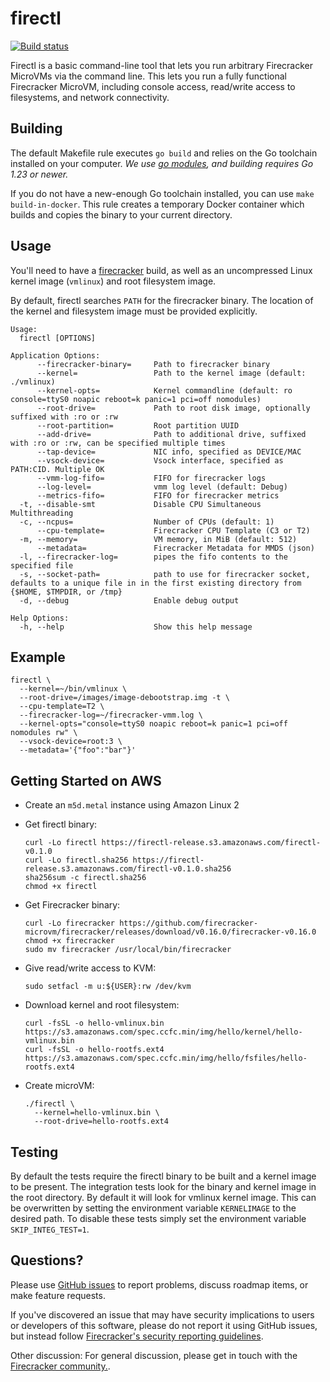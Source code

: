 firectl
===

[![Build status](https://badge.buildkite.com/92fe02b4bd9564be0f7ea21d1ee782f6a6fe55cbd5465e3480.svg?branch=master)](https://buildkite.com/firecracker-microvm/firectl)

Firectl is a basic command-line tool that lets you run arbitrary
Firecracker MicroVMs via the command line. This lets you run a fully
functional Firecracker MicroVM, including console access, read/write
access to filesystems, and network connectivity.

Building
---

The default Makefile rule executes `go build` and relies on the Go toolchain
installed on your computer.
_We use [go modules](https://github.com/golang/go/wiki/Modules), and building
requires Go 1.23 or newer._

If you do not have a new-enough Go toolchain installed, you can use `make
build-in-docker`.  This rule creates a temporary Docker container which builds
and copies the binary to your current directory.

Usage
---

You'll need to have a
[firecracker](https://github.com/firecracker-microvm/firecracker) build, as well
as an uncompressed Linux kernel image (`vmlinux`) and root filesystem image.

By default, firectl searches `PATH` for the firecracker binary. The location of
the kernel and filesystem image must be provided explicitly.

```
Usage:
  firectl [OPTIONS]

Application Options:
      --firecracker-binary=     Path to firecracker binary
      --kernel=                 Path to the kernel image (default: ./vmlinux)
      --kernel-opts=            Kernel commandline (default: ro console=ttyS0 noapic reboot=k panic=1 pci=off nomodules)
      --root-drive=             Path to root disk image, optionally suffixed with :ro or :rw
      --root-partition=         Root partition UUID
      --add-drive=              Path to additional drive, suffixed with :ro or :rw, can be specified multiple times
      --tap-device=             NIC info, specified as DEVICE/MAC
      --vsock-device=           Vsock interface, specified as PATH:CID. Multiple OK
      --vmm-log-fifo=           FIFO for firecracker logs
      --log-level=              vmm log level (default: Debug)
      --metrics-fifo=           FIFO for firecracker metrics
  -t, --disable-smt             Disable CPU Simultaneous Multithreading
  -c, --ncpus=                  Number of CPUs (default: 1)
      --cpu-template=           Firecracker CPU Template (C3 or T2)
  -m, --memory=                 VM memory, in MiB (default: 512)
      --metadata=               Firecracker Metadata for MMDS (json)
  -l, --firecracker-log=        pipes the fifo contents to the specified file
  -s, --socket-path=            path to use for firecracker socket, defaults to a unique file in in the first existing directory from {$HOME, $TMPDIR, or /tmp}
  -d, --debug                   Enable debug output

Help Options:
  -h, --help                    Show this help message
```

Example
---

```
firectl \
  --kernel=~/bin/vmlinux \
  --root-drive=/images/image-debootstrap.img -t \
  --cpu-template=T2 \
  --firecracker-log=~/firecracker-vmm.log \
  --kernel-opts="console=ttyS0 noapic reboot=k panic=1 pci=off nomodules rw" \
  --vsock-device=root:3 \
  --metadata='{"foo":"bar"}'
```

Getting Started on AWS
---

- Create an `m5d.metal` instance using Amazon Linux 2
- Get firectl binary:

  ```
  curl -Lo firectl https://firectl-release.s3.amazonaws.com/firectl-v0.1.0
  curl -Lo firectl.sha256 https://firectl-release.s3.amazonaws.com/firectl-v0.1.0.sha256
  sha256sum -c firectl.sha256
  chmod +x firectl
  ```

- Get Firecracker binary:

  ```
  curl -Lo firecracker https://github.com/firecracker-microvm/firecracker/releases/download/v0.16.0/firecracker-v0.16.0
  chmod +x firecracker
  sudo mv firecracker /usr/local/bin/firecracker
  ```

- Give read/write access to KVM:

  ```
  sudo setfacl -m u:${USER}:rw /dev/kvm
  ```

- Download kernel and root filesystem:

  ```
  curl -fsSL -o hello-vmlinux.bin https://s3.amazonaws.com/spec.ccfc.min/img/hello/kernel/hello-vmlinux.bin
  curl -fsSL -o hello-rootfs.ext4 https://s3.amazonaws.com/spec.ccfc.min/img/hello/fsfiles/hello-rootfs.ext4
  ```

- Create microVM:

  ```
  ./firectl \
    --kernel=hello-vmlinux.bin \
    --root-drive=hello-rootfs.ext4
  ```

Testing
---
By default the tests require the firectl binary to be built and a kernel image
to be present. The integration tests look for the binary and kernel image in
the root directory. By default it will look for vmlinux kernel image. This can
be overwritten by setting the environment variable `KERNELIMAGE` to the desired
path. To disable these tests simply set the environment variable
`SKIP_INTEG_TEST=1`.

Questions?
---

Please use
[GitHub issues](https://github.com/firecracker-microvm/firectl/issues)
to report problems, discuss roadmap items, or make feature requests.

If you've discovered an issue that may have security implications to
users or developers of this software, please do not report it using
GitHub issues, but instead follow
[Firecracker's security reporting guidelines](https://github.com/firecracker-microvm/firecracker/blob/main/SECURITY.md).

Other discussion: For general discussion, please get in touch with the [Firecracker community.](https://github.com/firecracker-microvm/firecracker?tab=readme-ov-file#faq--contact).
